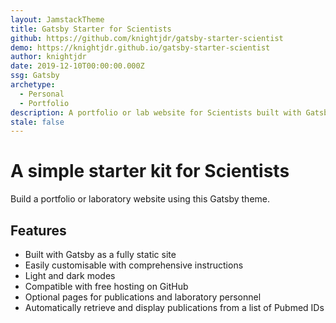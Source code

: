 ```yaml
---
layout: JamstackTheme
title: Gatsby Starter for Scientists
github: https://github.com/knightjdr/gatsby-starter-scientist
demo: https://knightjdr.github.io/gatsby-starter-scientist
author: knightjdr
date: 2019-12-10T00:00:00.000Z
ssg: Gatsby
archetype:
  - Personal
  - Portfolio
description: A portfolio or lab website for Scientists built with Gatsby
stale: false
---
```


# A simple starter kit for Scientists

Build a portfolio or laboratory website using this Gatsby theme.

## Features

- Built with Gatsby as a fully static site
- Easily customisable with comprehensive instructions
- Light and dark modes
- Compatible with free hosting on GitHub
- Optional pages for publications and laboratory personnel
- Automatically retrieve and display publications from a list of Pubmed IDs
